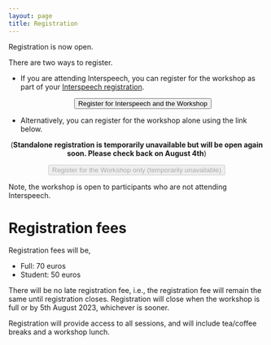 ```yaml
---
layout: page
title: Registration
---
```


<p/> Registration is now open.

<p/> There are two ways to register.

<ul>
<li/> If you are attending Interspeech, you can register for the workshop as part of your <a href="https://www.interspeech2023.org/registration/">Interspeech registration</a>.

<p/>

<center>
    <a href="https://na.eventscloud.com/ereg/index.php?eventid=741218&" target="_blank">
      <button class="btn btn-primary">Register for Interspeech and the Workshop </button>
    </a>
  </center>

<p/>

<li/> Alternatively, you can register for the workshop alone using the link below.
</ul>

<center>
(<b>Standalone registration is temporarily unavailable but will be open again soon. Please check back on August 4th</b>)
</center>

<p/>

<center>
    <a href="https://onlineshop.shef.ac.uk/conferences-and-events/faculty-of-engineering/faculty-of-engineering/the-4th-international-clarity-workshop-on-machine-learning-challenges-for-hearing-aids-clarity-2023" target="_blank">
      <button class="btn btn-primary" disabled>Register for the Workshop only (temporarily unavailable)</button>
    </a>
  </center>

<p/>

Note, the workshop is open to participants who are not attending Interspeech.

<h1>Registration fees</h1>

<p>
Registration fees will be,

<ul>
<li/> Full: 70 euros
<li/> Student: 50 euros
</ul>

<p>There will be no late registration fee, i.e., the registration fee will remain the same until registration closes. Registration will close when the workshop is full or by 5th August 2023, whichever is sooner.

<p> Registration will provide access to all sessions, and will include tea/coffee breaks and a workshop lunch.
<p/>
